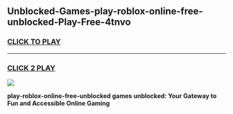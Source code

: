 
## Unblocked-Games-play-roblox-online-free-unblocked-Play-Free-4tnvo
<h3>
<a href="https://premium76.site?title=play-roblox-online-free-unblocked&ref=21A">CLICK TO PLAY</a></h3>
<hr>

<h3>
<a href="https://premium76.site?title=play-roblox-online-free-unblocked&ref=21A">CLICK 2 PLAY</a>
  
</h3>

<a href="https://premium76.site?title=play-roblox-online-free-unblocked&ref=21A"><img src="https://clearcache.store/games.png"></a>


**play-roblox-online-free-unblocked games unblocked: Your Gateway to Fun and Accessible Online Gaming**
